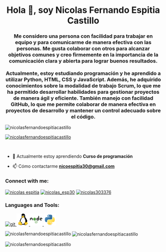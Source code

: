 <h1 align="center">Hola 👋, soy Nicolas Fernando Espitia Castillo</h1>
<h3 align="center"> Me considero una persona con facilidad para trabajar en equipo y para comunicarme de manera efectiva con las personas. Me gusta colaborar con otros para alcanzar objetivos comunes y creo firmemente en la importancia de la comunicación clara y abierta para lograr buenos resultados.
<br>  
<br>
Actualmente, estoy estudiando programación y he aprendido a utilizar Python, HTML, CSS y JavaScript. Además, he adquirido conocimientos sobre la modalidad de trabajo Scrum, lo que me ha permitido desarrollar habilidades para gestionar proyectos de manera ágil y eficiente. También manejo con facilidad GitHub, lo que me permite colaborar de manera efectiva en proyectos de desarrollo y mantener un control adecuado sobre el código.</h3>

<p align="left"> <img src="https://komarev.com/ghpvc/?username=nicolasfernandoespitiacastillo&label=Profile%20views&color=0e75b6&style=flat" alt="nicolasfernandoespitiacastillo" /> </p>

<p align="left"> <a href="https://github.com/ryo-ma/github-profile-trophy"><img src="https://github-profile-trophy.vercel.app/?username=nicolasfernandoespitiacastillo" alt="nicolasfernandoespitiacastillo" /></a> </p>

<p align="left"> <a href="https://twitter.com/" target="blank"><img src="https://img.shields.io/twitter/follow/?logo=twitter&style=for-the-badge" alt="" /></a> </p>

- 🌱 Actualmente estoy aprendiendo **Curso de programación**

- 📫 Cómo contactarme **nicoespitia30@gmail.com**

<h3 align="left">Connect with me:</h3>
<p align="left">
<a href="https://fb.com/nicolas espitia" target="blank"><img align="center" src="https://raw.githubusercontent.com/rahuldkjain/github-profile-readme-generator/master/src/images/icons/Social/facebook.svg" alt="nicolas espitia" height="30" width="40" /></a>
<a href="https://instagram.com/nicolas_esp30" target="blank"><img align="center" src="https://raw.githubusercontent.com/rahuldkjain/github-profile-readme-generator/master/src/images/icons/Social/instagram.svg" alt="nicolas_esp30" height="30" width="40" /></a>
<a href="https://discord.gg/nicolas303376" target="blank"><img align="center" src="https://raw.githubusercontent.com/rahuldkjain/github-profile-readme-generator/master/src/images/icons/Social/discord.svg" alt="nicolas303376" height="30" width="40" /></a>
</p>

<h3 align="left">Languages and Tools:</h3>
<p align="left"> <a href="https://git-scm.com/" target="_blank" rel="noreferrer"> <img src="https://www.vectorlogo.zone/logos/git-scm/git-scm-icon.svg" alt="git" width="40" height="40"/> </a> <a href="https://www.linux.org/" target="_blank" rel="noreferrer"> <img src="https://raw.githubusercontent.com/devicons/devicon/master/icons/linux/linux-original.svg" alt="linux" width="40" height="40"/> </a> <a href="https://nodejs.org" target="_blank" rel="noreferrer"> <img src="https://raw.githubusercontent.com/devicons/devicon/master/icons/nodejs/nodejs-original-wordmark.svg" alt="nodejs" width="40" height="40"/> </a> <a href="https://www.python.org" target="_blank" rel="noreferrer"> <img src="https://raw.githubusercontent.com/devicons/devicon/master/icons/python/python-original.svg" alt="python" width="40" height="40"/> </a> </p>

<p><img align="left" src="https://github-readme-stats.vercel.app/api/top-langs?username=nicolasfernandoespitiacastillo&show_icons=true&locale=en&layout=compact" alt="nicolasfernandoespitiacastillo" /></p>

<p>&nbsp;<img align="center" src="https://github-readme-stats.vercel.app/api?username=nicolasfernandoespitiacastillo&show_icons=true&locale=en" alt="nicolasfernandoespitiacastillo" /></p>

<p><img align="center" src="https://github-readme-streak-stats.herokuapp.com/?user=nicolasfernandoespitiacastillo&" alt="nicolasfernandoespitiacastillo" /></p>
